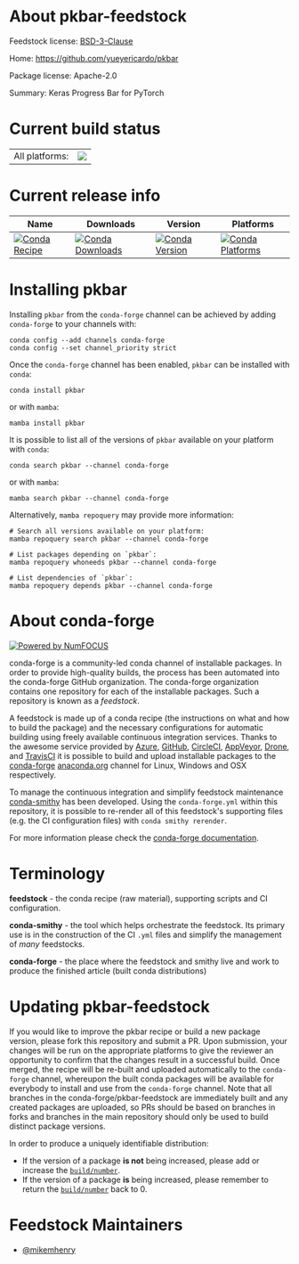 About pkbar-feedstock
=====================

Feedstock license: [BSD-3-Clause](https://github.com/conda-forge/pkbar-feedstock/blob/main/LICENSE.txt)

Home: https://github.com/yueyericardo/pkbar

Package license: Apache-2.0

Summary: Keras Progress Bar for PyTorch

Current build status
====================


<table><tr><td>All platforms:</td>
    <td>
      <a href="https://dev.azure.com/conda-forge/feedstock-builds/_build/latest?definitionId=14351&branchName=main">
        <img src="https://dev.azure.com/conda-forge/feedstock-builds/_apis/build/status/pkbar-feedstock?branchName=main">
      </a>
    </td>
  </tr>
</table>

Current release info
====================

| Name | Downloads | Version | Platforms |
| --- | --- | --- | --- |
| [![Conda Recipe](https://img.shields.io/badge/recipe-pkbar-green.svg)](https://anaconda.org/conda-forge/pkbar) | [![Conda Downloads](https://img.shields.io/conda/dn/conda-forge/pkbar.svg)](https://anaconda.org/conda-forge/pkbar) | [![Conda Version](https://img.shields.io/conda/vn/conda-forge/pkbar.svg)](https://anaconda.org/conda-forge/pkbar) | [![Conda Platforms](https://img.shields.io/conda/pn/conda-forge/pkbar.svg)](https://anaconda.org/conda-forge/pkbar) |

Installing pkbar
================

Installing `pkbar` from the `conda-forge` channel can be achieved by adding `conda-forge` to your channels with:

```
conda config --add channels conda-forge
conda config --set channel_priority strict
```

Once the `conda-forge` channel has been enabled, `pkbar` can be installed with `conda`:

```
conda install pkbar
```

or with `mamba`:

```
mamba install pkbar
```

It is possible to list all of the versions of `pkbar` available on your platform with `conda`:

```
conda search pkbar --channel conda-forge
```

or with `mamba`:

```
mamba search pkbar --channel conda-forge
```

Alternatively, `mamba repoquery` may provide more information:

```
# Search all versions available on your platform:
mamba repoquery search pkbar --channel conda-forge

# List packages depending on `pkbar`:
mamba repoquery whoneeds pkbar --channel conda-forge

# List dependencies of `pkbar`:
mamba repoquery depends pkbar --channel conda-forge
```


About conda-forge
=================

[![Powered by
NumFOCUS](https://img.shields.io/badge/powered%20by-NumFOCUS-orange.svg?style=flat&colorA=E1523D&colorB=007D8A)](https://numfocus.org)

conda-forge is a community-led conda channel of installable packages.
In order to provide high-quality builds, the process has been automated into the
conda-forge GitHub organization. The conda-forge organization contains one repository
for each of the installable packages. Such a repository is known as a *feedstock*.

A feedstock is made up of a conda recipe (the instructions on what and how to build
the package) and the necessary configurations for automatic building using freely
available continuous integration services. Thanks to the awesome service provided by
[Azure](https://azure.microsoft.com/en-us/services/devops/), [GitHub](https://github.com/),
[CircleCI](https://circleci.com/), [AppVeyor](https://www.appveyor.com/),
[Drone](https://cloud.drone.io/welcome), and [TravisCI](https://travis-ci.com/)
it is possible to build and upload installable packages to the
[conda-forge](https://anaconda.org/conda-forge) [anaconda.org](https://anaconda.org/)
channel for Linux, Windows and OSX respectively.

To manage the continuous integration and simplify feedstock maintenance
[conda-smithy](https://github.com/conda-forge/conda-smithy) has been developed.
Using the ``conda-forge.yml`` within this repository, it is possible to re-render all of
this feedstock's supporting files (e.g. the CI configuration files) with ``conda smithy rerender``.

For more information please check the [conda-forge documentation](https://conda-forge.org/docs/).

Terminology
===========

**feedstock** - the conda recipe (raw material), supporting scripts and CI configuration.

**conda-smithy** - the tool which helps orchestrate the feedstock.
                   Its primary use is in the construction of the CI ``.yml`` files
                   and simplify the management of *many* feedstocks.

**conda-forge** - the place where the feedstock and smithy live and work to
                  produce the finished article (built conda distributions)


Updating pkbar-feedstock
========================

If you would like to improve the pkbar recipe or build a new
package version, please fork this repository and submit a PR. Upon submission,
your changes will be run on the appropriate platforms to give the reviewer an
opportunity to confirm that the changes result in a successful build. Once
merged, the recipe will be re-built and uploaded automatically to the
`conda-forge` channel, whereupon the built conda packages will be available for
everybody to install and use from the `conda-forge` channel.
Note that all branches in the conda-forge/pkbar-feedstock are
immediately built and any created packages are uploaded, so PRs should be based
on branches in forks and branches in the main repository should only be used to
build distinct package versions.

In order to produce a uniquely identifiable distribution:
 * If the version of a package **is not** being increased, please add or increase
   the [``build/number``](https://docs.conda.io/projects/conda-build/en/latest/resources/define-metadata.html#build-number-and-string).
 * If the version of a package **is** being increased, please remember to return
   the [``build/number``](https://docs.conda.io/projects/conda-build/en/latest/resources/define-metadata.html#build-number-and-string)
   back to 0.

Feedstock Maintainers
=====================

* [@mikemhenry](https://github.com/mikemhenry/)

